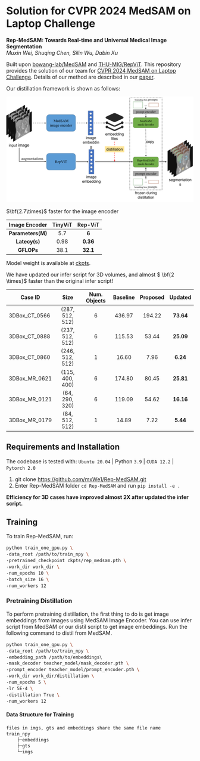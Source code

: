 # Solution for CVPR 2024 MedSAM on Laptop Challenge

**Rep-MedSAM: Towards Real-time and Universal Medical Image Segmentation** \
*Muxin Wei, Shuqing Chen, Silin Wu, Dabin Xu*



Built upon [bowang-lab/MedSAM](https://github.com/bowang-lab/MedSAM/tree/LiteMedSAM) and [THU-MIG/RepViT](https://github.com/THU-MIG/RepViT/tree/main/model). This repository provides the solution of our team for [CVPR 2024 MedSAM on Laptop Challenge](https://www.codabench.org/competitions/1847/#/pages-tab). Details of our method are described in our [paper]().

Our distillation framework is shown as follows:
<center>

![distillation framework](framework.png)

</center>


$\bf{2.7\times}$ faster for the image encoder

| **Image Encoder** | **TinyViT** | **Rep-ViT** |
|:-----------------:|:-----------:|:-----------:|
| **Parameters(M)** |     5.7     |    **6**    |
|   **Latecy(s)**   |     0.98    |   **0.36**  |
|     **GFLOPs**    |     38.1    |   **32.1**  |


Model weight is available at [ckpts](./ckpts).

We have updated our infer script for 3D volumes, and almost $ \bf{2 \times}$ faster than the original infer script!

| Case ID                 |       Size      | Num. Objects | Baseline | Proposed |  Updated  |
|-------------------------|:---------------:|:------------:|:--------:|:--------:|:---------:|
| 3DBox\_CT\_0566         | (287, 512, 512) |       6      |  436.97  |  194.22  | **73.64** |
| 3DBox\_CT\_0888         | (237, 512, 512) |       6      |  115.53  |   53.44  | **25.09** |
| 3DBox\_CT\_0860         | (246, 512, 512) |       1      |   16.60  |   7.96   |  **6.24** |
| 3DBox\_MR\_0621         | (115, 400, 400) |       6      |  174.80  |   80.45  | **25.81** |
| 3DBox\_MR\_0121         |  (64, 290, 320) |       6      |  119.09  |   54.62  | **16.16** |
| 3DBox\_MR\_0179         |  (84, 512, 512) |       1      |   14.89  |   7.22   |  **5.44** |

## Requirements and Installation

The codebase is tested with: `Ubuntu 20.04` | Python `3.9` | `CUDA 12.2` | `Pytorch 2.0`

1. git clone https://github.com/mxWe1/Rep-MedSAM.git
2. Enter Rep-MedSAM folder `cd Rep-MedSAM` and run `pip install -e .`


**Efficiency for 3D cases have improved almost 2X after updated the infer script.**

## Training

To train Rep-MedSAM, run:
```bash
python train_one_gpu.py \
-data_root /path/to/train_npy \
-pretrained_checkpoint ckpts/rep_medsam.pth \
-work_dir work_dir \
-num_epochs 10 \
-batch_size 16 \
-num_workers 12 
```
### Pretraining Distillation

To perform pretraining distillation, the first thing to do is get image embeddings from images using MedSAM Image Encoder.
You can use infer script from MedSAM or our distil script to get image embeddings.
Run the following command to distil from MedSAM.

```bash
python train_one_gpu.py \
-data_root /path/to/train_npy \
-embedding_path /path/to/embeddings\ 
-mask_decoder teacher_model/mask_decoder.pth \ 
-prompt_encoder teacher_model/prompt_encoder.pth \
-work_dir work_dir/distillation \
-num_epochs 5 \
-lr 5E-4 \ 
-distillation True \
-num_workers 12 
```

#### Data Structure for Training
    files in imgs, gts and embeddings share the same file name
    train_npy
        ├─embeddings
        ├─gts
        └─imgs
